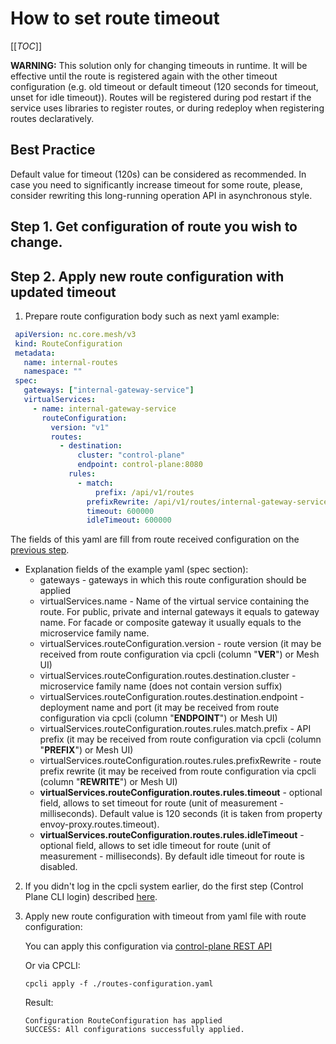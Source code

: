 # How to set route timeout

[[_TOC_]]

**WARNING:** This solution only for changing timeouts in runtime. It will be effective until the route is registered again with the other timeout configuration (e.g. old timeout or default timeout (120 seconds for timeout, unset for idle timeout)).
Routes will be registered during pod restart if the service uses libraries to register routes, or during redeploy when registering routes declaratively.

## Best Practice
Default value for timeout (120s) can be considered as recommended. In case you need to significantly increase timeout for some route, please, consider rewriting this long-running operation API in asynchronous style.

## Step 1. Get configuration of route you wish to change.

## Step 2. Apply new route configuration with updated timeout
1. Prepare route configuration body such as next yaml example:
  ```yaml
   apiVersion: nc.core.mesh/v3
   kind: RouteConfiguration
   metadata:
     name: internal-routes
     namespace: ""
   spec:
     gateways: ["internal-gateway-service"]
     virtualServices:
       - name: internal-gateway-service
         routeConfiguration:
           version: "v1"
           routes:
             - destination:
                 cluster: "control-plane"
                 endpoint: control-plane:8080
               rules:
                 - match:
                     prefix: /api/v1/routes
                   prefixRewrite: /api/v1/routes/internal-gateway-service
                   timeout: 600000
                   idleTimeout: 600000
  ```
  
  The fields of this yaml are fill from route received configuration on the [previous step](#step-1-get-configuration-of-route-you-wish-to-change).
  - Explanation fields of the example yaml (spec section):
    - gateways - gateways in which this route configuration should be applied
    - virtualServices.name - Name of the virtual service containing the route. For public, private and internal gateways it equals to gateway name. For facade or composite gateway it usually equals to the microservice family name.
    - virtualServices.routeConfiguration.version - route version (it may be received from route configuration via cpcli (column "**VER**") or Mesh UI)
    - virtualServices.routeConfiguration.routes.destination.cluster - microservice family name (does not contain version suffix)
    - virtualServices.routeConfiguration.routes.destination.endpoint - deployment name and port (it may be received from route configuration via cpcli (column "**ENDPOINT**") or Mesh UI)
    - virtualServices.routeConfiguration.routes.rules.match.prefix - API prefix (it may be received from route configuration via cpcli (column "**PREFIX**") or Mesh UI)
    - virtualServices.routeConfiguration.routes.rules.prefixRewrite - route prefix rewrite (it may be received from route configuration via cpcli (column "**REWRITE**") or Mesh UI)
    - **virtualServices.routeConfiguration.routes.rules.timeout** - optional field, allows to set timeout for route (unit of measurement - milliseconds). Default value is 120 seconds (it is taken from property envoy-proxy.routes.timeout).
    - **virtualServices.routeConfiguration.routes.rules.idleTimeout** - optional field, allows to set idle timeout for route (unit of measurement - milliseconds). By default idle timeout for route is disabled. 

2. If you didn't log in the cpcli system earlier, do the first step (Control Plane CLI login) described [here](#bull-via-control-plane-cli-cpcli).
3. Apply new route configuration with timeout from yaml file with route configuration:
   
   You can apply this configuration via [control-plane REST API](../api/control-plane-api.md#apply-configuration)
   
   Or via CPCLI:
   ```shell script
   cpcli apply -f ./routes-configuration.yaml
   ```

   Result:
   ```
   Configuration RouteConfiguration has applied
   SUCCESS: All configurations successfully applied.
   ```
